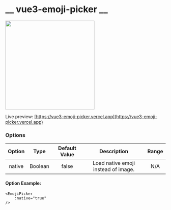 # __ vue3-emoji-picker __

<img src="https://i.imgur.com/f6wH0sI.png" width="280" />

Live preview: [https://vue3-emoji-picker.vercel.app](https://vue3-emoji-picker.vercel.app)


### Options

| Option | Type | Default Value | Description | Range |
| :---: | :---: | :---: | :---: | :---: |
| native | Boolean | false | Load native emoji instead of image. |  N/A |

#### Option Example:

```vue
<EmojiPicker 
    :native="true" 
/>
```

